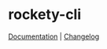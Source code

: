 # rockety-cli
[Documentation](http://ivandokov.github.io/rockety/) | [Changelog](http://ivandokov.github.io/rockety/#changelog-cli)